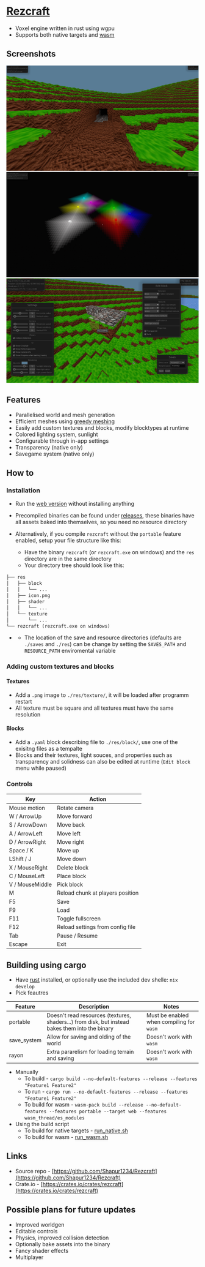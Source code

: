 # [Rezcraft](https://shapur1234.github.io/Rezcraft-Demo/ "Link to web version (mobile controls not supported)")

- Voxel engine written in rust using wgpu
- Supports both native targets and [wasm](https://en.wikipedia.org/wiki/WebAssembly)

## Screenshots

![Sunlight](./screenshot/2.png?raw=true "Sunlight")
![Lighting](./screenshot/3.png?raw=true "Lighting")
![UI](./screenshot/4.png?raw=true "UI")

## Features

- Parallelised world and mesh generation
- Efficient meshes using [greedy meshing](https://0fps.net/2012/06/30/meshing-in-a-minecraft-game/)
- Easily add custom textures and blocks, modify blocktypes at runtime
- Colored lighting system, sunlight
- Configurable through in-app settings
- Transparency (native only)
- Savegame system (native only)

## How to

### Installation

- Run the [web version](https://shapur1234.github.io/Rezcraft-Demo/ "Link to web version (mobile controls not supported)") without installing anything
- Precompiled binaries can be found under [releases](https://github.com/Shapur1234/Rezcraft/releases), these binaries have all assets baked into themselves, so you need no resource directory

- Alternatively, if you compile `rezcraft` without the `portable` feature enabled, setup your file structure like this:
  - Have the binary `rezcraft` (or `rezcraft.exe` on windows) and the `res` directory are in the same directory
  - Your directory tree should look like this:

```
├── res
│   ├── block
│   │   └── ...
│   ├── icon.png
│   ├── shader
│   │   └── ...
│   └── texture
│       └── ...
└── rezcraft (rezcraft.exe on windows)
```

- - The location of the save and resource directories (defaults are `./saves` and `./res`) can be change by setting the `SAVES_PATH` and `RESOURCE_PATH` enviromental variable

### Adding custom textures and blocks

#### Textures

- Add a `.png` image to `./res/texture/`, it will be loaded after programm restart
- All texture must be square and all textures must have the same resolution

#### Blocks

- Add a `.yaml` block describing file to `./res/block/`, use one of the exisitng files as a tempalte
- Blocks and their textures, light souces, and properties such as transparency and solidness can also be edited at runtime (`Edit block` menu while paused)

### Controls

| Key             | Action                           |
| --------------- | -------------------------------- |
| Mouse motion    | Rotate camera                    |
| W / ArrowUp     | Move forward                     |
| S / ArrowDown   | Move back                        |
| A / ArrowLeft   | Move left                        |
| D / ArrowRight  | Move right                       |
| Space / K       | Move up                          |
| LShift / J      | Move down                        |
| X / MouseRight  | Delete block                     |
| C / MouseLeft   | Place block                      |
| V / MouseMiddle | Pick block                       |
| M               | Reload chunk at players position |
| F5              | Save                             |
| F9              | Load                             |
| F11             | Toggle fullscreen                |
| F12             | Reload settings from config file |
| Tab             | Pause / Resume                   |
| Escape          | Exit                             |

## Building using cargo

- Have [rust](https://www.rust-lang.org/tools/install) installed, or optionally use the included dev shelle: `nix develop`
- Pick feautres

| Feature     | Description                                                                                     | Notes                                     |
| ----------- | ----------------------------------------------------------------------------------------------- | ----------------------------------------- |
| portable    | Doesn't read resources (textures, shaders...) from disk, but instead bakes them into the binary | Must be enabled when compiling for `wasm` |
| save_system | Allow for saving and olding of the world                                                        | Doesn't work with `wasm`                  |
| rayon       | Extra pararelism for loading terrain and saving                                                 | Doesn't work with `wasm`                  |

- Manually
  - To build - `cargo build --no-default-features --release --features "Feature1 Feature2"`
  - To run - `cargo run --no-default-features --release --features "Feature1 Feature2"`
  - To build for wasm - `wasm-pack build --release --no-default-features --features portable --target web --features wasm_thread/es_modules`
- Using the build script
  - To build for native targets - [run_native.sh](./script/run_native.sh)
  - To build for wasm - [run_wasm.sh](./script/run_wasm.sh)

## Links

- Source repo - [https://github.com/Shapur1234/Rezcraft](https://github.com/Shapur1234/Rezcraft)
- Crate.io - [https://crates.io/crates/rezcraft](https://crates.io/crates/rezcraft)

## Possible plans for future updates

- Improved worldgen
- Editable controls
- Physics, improved collision detection
- Optionally bake assets into the binary
- Fancy shader effects
- Multiplayer
